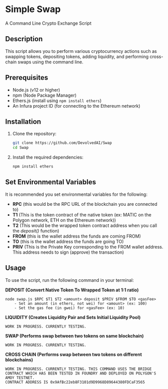 # Simple Swap

A Command Line Crypto Exchange Script

## Description

This script allows you to perform various cryptocurrency actions such as swapping tokens, depositing tokens, adding liquidity, and performing cross-chain swaps using the command line.

## Prerequisites

- Node.js (v12 or higher)
- npm (Node Package Manager)
- Ethers.js (install using `npm install ethers`)
- An Infura project ID (for connecting to the Ethereum network)

## Installation

1. Clone the repository:
    ```sh
    git clone https://github.com/DevolvedAI/Swap
    cd Swap
    ```

2. Install the required dependencies:
    ```sh
    npm install ethers
    ```

## Set Environmental Variables

It is recommended you set environmental variables for the following:

- **RPC** (this would be the RPC URL of the blockchain you are connected to)
- **T1** (This is the token contract of the native token (ex: MATIC on the Polygon network, ETH on the Ethereum network))
- **T2** (This would be the wrapped token contract address when you call the *deposit()* function)
- **FROM** (this is the wallet address the funds are coming FROM)
- **TO** (this is the wallet address the funds are going TO)
- **PRIV** (This is the Private Key corresponding to the FROM wallet address. This address needs to sign (approve) the transaction)

## Usage

To use the script, run the following command in your terminal:

**DEPOSIT (Convert Native Token To Wrapped Token at 1:1 ratio)**
```
node swap.js $RPC $T1 $T2 <amount> deposit $PRIV $FROM $TO <gasFee>
    - Set an amount (in ethers, not wei) for <amount> (ex: 100)
    - Set the gas fee (in gwei) for <gasFee> (ex: 10)
```

**LIQUIDITY (Creates Liquidity Pair and Sets Initial Liquidity Pool)**
```
WORK IN PROGRESS. CURRENTLY TESTING.
```

**SWAP (Performs swap between two tokens on same blockchain)**
```
WORK IN PROGRESS. CURRENTLY TESTING.
```

**CROSS CHAIN (Performs swap between two tokens on different blockchains)**
```
WORK IN PROGRESS. CURRENTLY TESTING. THIS COMMAND USES THE BRIDGE CONTRACT WHICH HAS BEEN TESTED IN FOUNDRY AND DEPLOYED ON POLYGON'S AMOY TESTNET.
CONTRACT ADDRESS IS 0x9AfBc22eb8F3101d9D9968D89644380FDCaF3565
```




